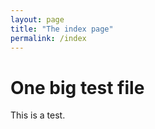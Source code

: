 ```yaml
---
layout: page
title: "The index page"
permalink: /index
---
```


# One big test file
This is a test.
